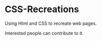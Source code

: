 # CSS-Recreations
Using Html and CSS to recreate web pages.

Interested people can contribute to it.



